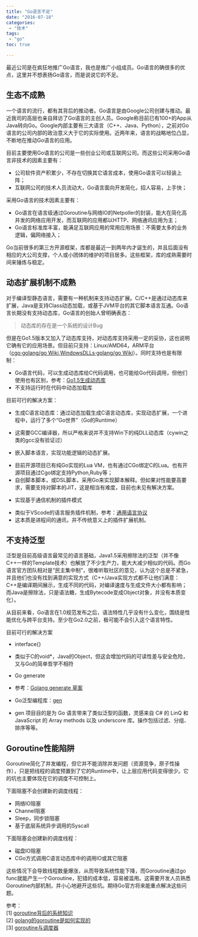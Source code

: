```yaml
---
title: "Go语言不足"
date: "2016-07-18"
categories:
 - "技术"
tags:
 - "go"
toc: true

---
```


最近公司是在疯狂地推广Go语言，我也是推广小组成员。Go语言的确很多的优点，这里并不想表扬Go语言，而是说说它的不足。

## 生态不成熟

一个语言的流行，都有其背后的推动者。Go语言是由Google公司创建与推动。最近我司的高层也亲自拜访了Go语言的主创人员。Google称目前已有100+的App从Java转向Go。Google内部主要有三大语言（C++、Java、Python），之前对Go语言的公司内部的政治意义大于它的实际使用。近两年来，语言的战略地位凸显，不断地在推动Go语言的应用。

目前主要使用Go语言的公司是一些创业公司或互联网公司。而这些公司采用Go语言非技术的因素主要有：

 * 公司软件资产积累少，不存在切换其它语言成本，使用Go语言可以轻装上阵；
 * 互联网公司的技术人员流动大，Go语言面向开发简化，招人容易，上手快；

采用Go语言的技术因素主要有：

 * Go语言在语言级通过Goroutine与网络IO的Netpoller的封装，能大在简化高并发的网络应用开发，而互联网的应用都以HTTP、网络通讯应用为主；
 * Go语言标准库丰富，能满足互联网应用的常用应用场景：不需要太多的业务逻辑，偏网络接入；

Go当前很多的第三方开源框架，库都是最近一到两年内才诞生的，并且后面没有相应的大公司支撑，个人或小团体的维护的项目居多。这些框架，库的成熟需要时间来锤炼与稳定。

## 动态扩展机制不成熟

对于编译型静态语言，需要有一种机制来支持动态扩展。C/C++是通过动态库来扩展，Java是支持Class动态加载，或基于JVM平台的其它脚本语言互通。Go语言长期没有支持动态库，Go语言的创始人曾明确表态：

 > 动态库的存在是一个系统的设计Bug

但是在Go1.5版本又加入了动态库支持，对动态库支持采用一定的妥协，这也说明它确有它的应用场景。但目前只支持：Linux/AMD64，ARM平台（[cgo·golang/go Wiki](https://github.com/golang/go/wiki/cgo),[WindowsDLLs·golang/go Wiki](https://github.com/golang/go/wiki/WindowsDLLs)）。同时支持也是有限制：

 * Go语言代码，可以生成动态库给C代码调用，也可能给Go代码调用，但他们使用也有区别，参考：[Go1.5生成动态库](http://www.golangtc.com/t/55976045b09ecc0f51000001)
 * 不支持运行时在代码中动态加载库

目前可行的解决方案：

 * 生成C语言动态库：通过动态加载生成C语言动态库，实现动态扩展，一个进程中，运行了多个“Go世界”（Go的Runtime）

  - 这需要GCC编译器，所以严格来说并不支持Win下的纯DLL动态库（cywin之类的gcc没有验证过）

 * 嵌入脚本语言，实现功能逻辑的动态扩展。

  - 目前开源项目已有纯Go实现的Lua VM，也有通过CGo绑定C的Lua。也有开源项目通过Cgo绑定支持Python,Ruby等；
  - 自创脚本脚本，或DSL脚本，采用Go来实现脚本解释。但如果对性能要高要求，需要支持对脚本的JIT，这是相当有难度，目前也未见有解决方案。

 * 实现基于通信机制的插件模式

  - 类似于VScode的语言服务插件机制，参考：[通用语言协议](http://www.oschina.net/translate/common-language-protocol)
  - 这本质是进程间的通讯，并不传统意义上的插件扩展机制。


## 不支持泛型

泛型是目前高级语言最常见的语言基础，Java1.5采用擦除法的泛型（并不像C++一样的Template技术）也解放了不少生产力，能大大减少相似的代码。而Go语言官方团队相对是“民主集中制”，很难听取社区的意见，认为这个总是不紧急，并且他们也没有找到满意的实现方式（C++/Java实现方式都不让他们满意：C++是编译期间展示，生成不同的代码，对编译速度与生成文件大小都有影响；而Java是擦除法，只是语法糖，生成Bytecode变成Object对象，并没有本质变化）。

从目前来看，Go语言在1.0规范发布之后，语法特性几乎没有什么变化，围绕是性能优化与跨平台支持。至少在Go2.0之前，极可能不会引入这个语言特性。

目前可行的解决方案

 * interface{}

  - 类似于C的void*，Java的Object，但这会增加代码的可读性差与安全危险，又与Go的简单哲学不相符

 * Go generate

  - 参考：[Golang generate 草案](http://www.kuqin.com/shuoit/20141104/343014.html)

 * Go泛型编程库：[gen](http://www.open-open.com/lib/view/open1389580392476.html)

  - gen 项目目的是为 Go 语言带来了类似泛型的函数，灵感来自 C# 的 LinQ 和 JavaScript 的 Array methods 以及 underscore 库。操作包括过滤、分组、排序等等。

## Goroutine性能陷阱

Goroutine简化了并发编程，但它并不能消除并发问题（资源竞争，原子性操作），只是把线程的调度预置到了它的Runtime中，让上层应用代码变得很少。它的坑也主要体现在它的调度不可控制上。

下面阻塞不会创建新的调度线程：
 
 * 网络IO阻塞
 * Channel阻塞
 * Sleep，同步锁阻塞
 * 基于底层系统异步调用的Syscall

下面阻塞会创建新的调度线程：

 * 磁盘IO阻塞
 * CGo方式调用C语言动态库中的调用IO或其它阻塞

这些情况下会导致线程数量爆涨，从而导致系统性能下降，而Goroutine通过go func就能产生一个Goroutine，犯错的成本低，容易被滥用。这需要开发人员熟悉Goroutine内部机制，并小心地避开这些坑。期待Go官方将来能重点解决这些问题。

参考：  
[1] [goroutine背后的系统知识](http://studygolang.com/articles/84)  
[2] [golang的goroutine是如何实现的](http://www.zhihu.com/question/20862617)  
[3] [goroutine与调度器](http://studygolang.com/articles/1855)  